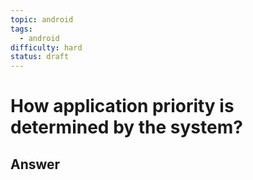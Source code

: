 ```yaml
---
topic: android
tags:
  - android
difficulty: hard
status: draft
---
```


# How application priority is determined by the system?

## Answer

